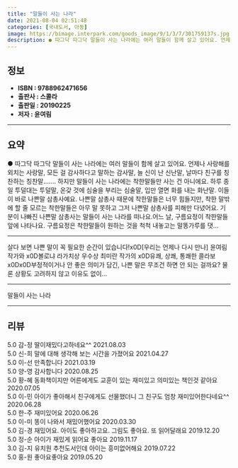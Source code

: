 ```yaml
---
title: "말들이 사는 나라"
date: 2021-08-04 02:51:48
categories: [국내도서, 아동]
image: https://bimage.interpark.com/goods_image/9/1/3/7/301759137s.jpg
description: ● 따그닥 따그닥 말들이 사는 나라에는 여러 말들이 함께 살고 있어요. 언제나 사랑해를 외치는 사랑말, 모든 걸 감사하다고 말하는 감사말, 늘 신이 난 신난말, 날마다 친구를 칭찬하는 칭찬말....... 하지만 말들이 사는 나라에는 착한말들만 사는 건 아니에요. 하루 종일 투덜대는 투
---
```


## **정보**

- **ISBN : 9788962471656**
- **출판사 : 스콜라**
- **출판일 : 20190225**
- **저자 : 윤여림**

------



## **요약**

●  따그닥 따그닥 말들이 사는 나라에는 여러 말들이 함께 살고 있어요. 언제나 사랑해를 외치는 사랑말, 모든 걸 감사하다고 말하는 감사말, 늘 신이 난 신난말, 날마다 친구를 칭찬하는 칭찬말....... 하지만 말들이 사는 나라에는 착한말들만 사는 건 아니에요. 하루 종일 투덜대는 투덜말, 온갖 것에 심술을 부리는 심술말, 입만 열면 화를 내는 화난말. 이들이 바로 나쁜말 삼총사예요. 나쁜말 삼총사 때문에 착한말들은 너무 힘들지만, 착한 말밖에 할 줄 모르는 착한말들은 아무 말 못하고 그저 나쁜말 삼총사를 피해만 다녔어요. 기분이 나빠진 나쁜말 삼총사는 말들이 사는 나라를 떠나요.어느 날, 구름요정이 착한말들 앞에 나타나요. 구름요정은 착한말들이 원하는 것을 척척 내놓고는 말똥가루를 댓...

------

살다 보면 나쁜 말이 꼭 필요한 순간이 있습니다!x0D[우리는 언제나 다시 만나] 윤여림 작가와 x0D볼로냐 라가치상 우수상 최미란 작가의 x0D유쾌, 상쾌, 통쾌한 콜라보x0Dx0D부정적이거나 안 좋은 의미가 담긴, 나쁜 말은 무조건 하면 안 되는 걸까요? 물론 상황도 고려하지 않고 이유도 없이... 

------


말들이 사는 나라 

------


## **리뷰** 

5.0 감-정 딸이재밌다고하네요^^ 2021.08.03 <br/>5.0 신-희 말에 대해 생각해 보는 시간을 가졌어요 2021.04.27 <br/>5.0 이-선 만족합니다 2021.03.19 <br/>5.0 양-영 감사합니다 2020.08.25 <br/>5.0 황-혜 동화책이지만 어른에게도 교훈이 있는 재미있고 의미있는 책인것 같아요 2020.07.05 <br/>5.0 이-민 아이가 좋아해서 친구에게도 선물했더니 그 친구도 엄창 재미있어한다네요^^ 2020.06.28 <br/>5.0 한-주 재미있어요 2020.06.26 <br/>5.0 이-미 똥이 나와서 재밌어했어요 2020.03.30 <br/>5.0 김-경 재밌어요.
아이도 좋아하고요.
그림도 좋아요.
또 읽어달래요 2019.12.20 <br/>5.0 정-순 아이가 재밌게 읽어요 좋아요 2019.11.17 <br/>3.0 김-지 유치원 추천도서인데 아이는 흥미없어해요  2019.07.22 <br/>5.0 홍-원 좋아요좋아요  2019.05.20 <br/>